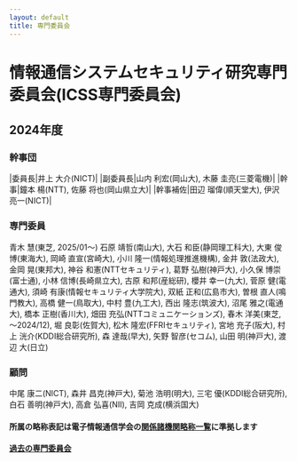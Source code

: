 ```yaml
---
layout: default
title: 専門委員会
---
```


# 情報通信システムセキュリティ研究専門委員会(ICSS専門委員会)

## 2024年度

### 幹事団

|委員長|井上 大介(NICT)|
|副委員長|山内 利宏(岡山大), 木藤 圭亮(三菱電機)|
|幹事|鐘本 楊(NTT), 佐藤 将也(岡山県立大)|
|幹事補佐|田辺 瑠偉(順天堂大), 伊沢 亮一(NICT)|


### 専門委員

青木 慧(東芝, 2025/01～)
石原 靖哲(南山大), 
大石 和臣(静岡理工科大), 
大東 俊博(東海大), 
岡崎 直宣(宮崎大), 
小川 隆一(情報処理推進機構), 
金井 敦(法政大), 
金岡 晃(東邦大), 
神谷 和憲(NTTセキュリティ), 
葛野 弘樹(神戸大), 
小久保 博崇(富士通), 
小林 信博(長崎県立大), 
古原 和邦(産総研), 
櫻井 幸一(九大), 
菅原 健(電通大), 
須崎 有康(情報セキュリティ大学院大), 
双紙 正和(広島市大), 
曽根 直人(鳴門教大), 
高橋 健一(鳥取大), 
中村 豊(九工大), 
西出 隆志(筑波大), 
沼尾 雅之(電通大), 
橋本 正樹(香川大), 
畑田 充弘(NTTコミュニケーションズ), 
春木 洋美(東芝, ～2024/12), 
堀 良彰(佐賀大), 
松木 隆宏(FFRIセキュリティ), 
宮地 充子(阪大), 
村上 洸介(KDDI総合研究所), 
森 達哉(早大), 
矢野 智彦(セコム), 
山田 明(神戸大), 
渡辺 大(日立)

### 顧問

中尾 康二(NICT), 
森井 昌克(神戸大), 
菊池 浩明(明大), 
三宅 優(KDDI総合研究所), 
白石 善明(神戸大), 
高倉 弘喜(NII), 
吉岡 克成(横浜国大)


#### 所属の略称表記は電子情報通信学会の[関係諸機関略称一覧](https://www.ieice.org/jpn_r/about/kikanryakusho.html)に準拠します

#### [過去の専門委員会](committee-past.html)
